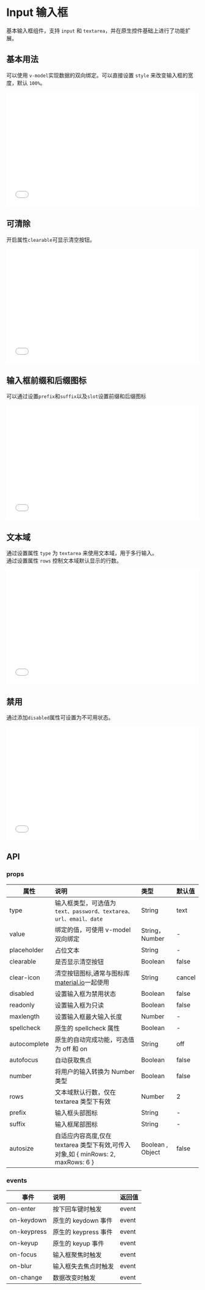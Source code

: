# Input 输入框

基本输入框组件，支持 ```input``` 和 ```textarea```，并在原生控件基础上进行了功能扩展。

## 基本用法

可以使用 ```v-model```实现数据的双向绑定。可以直接设置 ```style``` 来改变输入框的宽度，默认 ```100%```。
<iframe width="100%" height="300" src="//jsfiddle.net/qq282126990/nhvo4utL/embedded/result,html,css,js/" allowfullscreen="allowfullscreen" allowpaymentrequest frameborder="0"></iframe>

## 可清除

开启属性```clearable```可显示清空按钮。

<iframe width="100%" height="300" src="//jsfiddle.net/qq282126990/vrp3kd5L/embedded/result,html,css,js/" allowfullscreen="allowfullscreen" allowpaymentrequest frameborder="0"></iframe>

## 输入框前缀和后缀图标

可以通过设置```prefix```和```suffix```以及```slot```设置前缀和后缀图标

<iframe width="100%" height="300" src="//jsfiddle.net/qq282126990/tpygk04m/embedded/result,html,css,js/" allowfullscreen="allowfullscreen" allowpaymentrequest frameborder="0"></iframe>

## 文本域

通过设置属性 ```type``` 为 ```textarea``` 来使用文本域，用于多行输入。    
通过设置属性 ```rows``` 控制文本域默认显示的行数。   

<iframe width="100%" height="300" src="//jsfiddle.net/qq282126990/tj10dpr9/embedded/result,html,css,js/" allowfullscreen="allowfullscreen" allowpaymentrequest frameborder="0"></iframe>


## 禁用

通过添加```disabled```属性可设置为不可用状态。

<iframe width="100%" height="300" src="//jsfiddle.net/qq282126990/br7ya05v/embedded/result,html,css,js/" allowfullscreen="allowfullscreen" allowpaymentrequest frameborder="0"></iframe>



## API

### props     

| 属性          | 说明                             | 类型   | 默认值 |
| ------------- | :------------------------------- | :----- | :----- |
| type    | 输入框类型，可选值为 ```text、password、textarea、url、email、date``` | String | text  |    
| value| 绑定的值，可使用 v-model 双向绑定 |  String，Number  | -  |      
| placeholder | 占位文本	 |  String  | -  |       
| clearable | 是否显示清空按钮	 |  Boolean  | false  | 
| clear-icon  | 清空按钮图标,通常与图标库 [material.io](https://material.io/tools/icons/?icon=keyboard_arrow_left&style=baseline)一起使用	 |  String  | cancel  |         
| disabled  | 设置输入框为禁用状态	 |  Boolean  | false  |         
| readonly  | 设置输入框为只读	 |  Boolean  | false  |         
| maxlength  | 设置输入框最大输入长度	 |  Number  | -  |         
| spellcheck  | 原生的 spellcheck 属性	 |  Boolean  | -  |         
| autocomplete  | 原生的自动完成功能，可选值为 off 和 on	 |  String  | off  |         
| autofocus  | 自动获取焦点	 |  Boolean  | false  |         
| number  | 将用户的输入转换为 Number 类型	 |  Boolean  | false  |         
| rows  | 文本域默认行数，仅在 textarea 类型下有效	 |  Number  | 2  |         
| prefix  | 输入框头部图标	 |  String  | -  |         
| suffix  | 输入框尾部图标	 |  String  | -  |         
| autosize  | 自适应内容高度,仅在 textarea 类型下有效,可传入对象,如 { minRows: 2, maxRows: 6 }	|  Boolean , Object  | false  |         


### events      
  
| 事件      | 说明                     |  返回值 |
| --------- | :----------------------- |  :----- |
| on-enter | 按下回车键时触发 | event   |
| on-keydown | 原生的 keydown 事件 | event   |
| on-keypress | 原生的 keypress 事件 | event   |
| on-keyup | 原生的 keyup 事件 | event   |
| on-focus | 输入框聚焦时触发 | event   |
| on-blur | 输入框失去焦点时触发 | event   |
| on-change | 数据改变时触发 | event   |
    